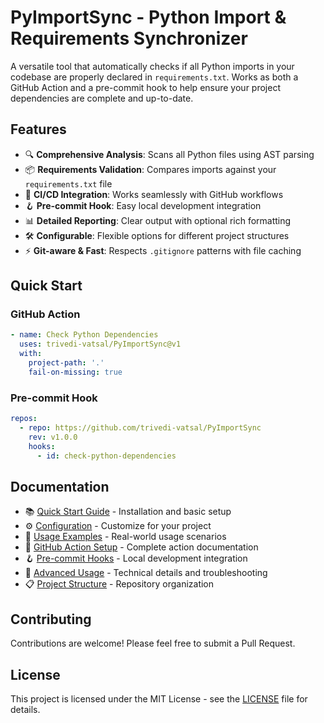 # PyImportSync - Python Import & Requirements Synchronizer

A versatile tool that automatically checks if all Python imports in your codebase are properly declared in `requirements.txt`. Works as both a GitHub Action and a pre-commit hook to help ensure your project dependencies are complete and up-to-date.

## Features

- 🔍 **Comprehensive Analysis**: Scans all Python files using AST parsing
- 📦 **Requirements Validation**: Compares imports against your `requirements.txt` file
- 🚀 **CI/CD Integration**: Works seamlessly with GitHub workflows
- 🪝 **Pre-commit Hook**: Easy local development integration
- 📊 **Detailed Reporting**: Clear output with optional rich formatting
- 🛠️ **Configurable**: Flexible options for different project structures
- ⚡ **Git-aware & Fast**: Respects `.gitignore` patterns with file caching

## Quick Start

### GitHub Action

```yaml
- name: Check Python Dependencies
  uses: trivedi-vatsal/PyImportSync@v1
  with:
    project-path: '.'
    fail-on-missing: true
```

### Pre-commit Hook

```yaml
repos:
  - repo: https://github.com/trivedi-vatsal/PyImportSync
    rev: v1.0.0
    hooks:
      - id: check-python-dependencies
```

## Documentation

- 📚 [Quick Start Guide](docs/quick-start.md) - Installation and basic setup
- ⚙️ [Configuration](docs/configuration.md) - Customize for your project
- 📖 [Usage Examples](docs/examples.md) - Real-world usage scenarios
- 🎯 [GitHub Action Setup](docs/github-action.md) - Complete action documentation
- 🪝 [Pre-commit Hooks](docs/pre-commit-hooks.md) - Local development integration
- 🔧 [Advanced Usage](docs/advanced-usage.md) - Technical details and troubleshooting
- 📋 [Project Structure](docs/project-structure.md) - Repository organization

## Contributing

Contributions are welcome! Please feel free to submit a Pull Request.

## License

This project is licensed under the MIT License - see the [LICENSE](LICENSE) file for details.
